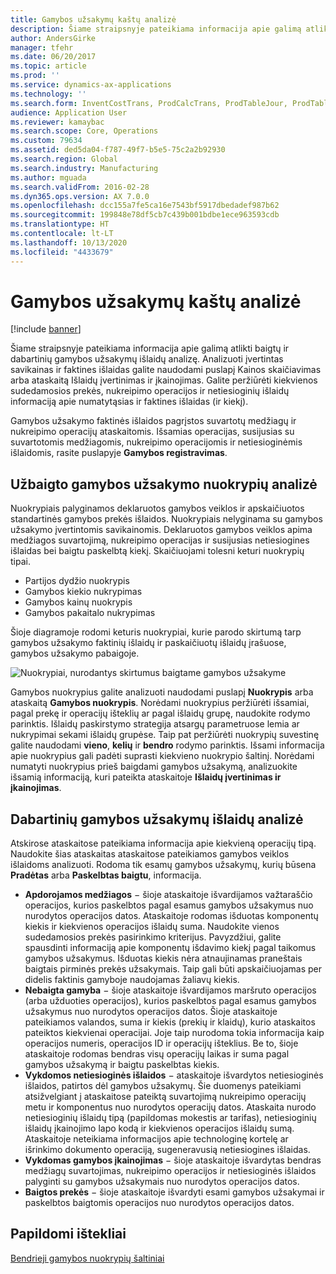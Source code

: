 ```yaml
---
title: Gamybos užsakymų kaštų analizė
description: Šiame straipsnyje pateikiama informacija apie galimą atlikti baigtų ir dabartinių gamybos užsakymų išlaidų analizę. Analizuoti įvertintas savikainas ir faktines išlaidas galite naudodami puslapį Kainos skaičiavimas arba ataskaitą Išlaidų įvertinimas ir įkainojimas. Galite peržiūrėti kiekvienos sudedamosios prekės, nukreipimo operacijos ir netiesioginių išlaidų informaciją apie numatytąsias ir faktines išlaidas (ir kiekį).
author: AndersGirke
manager: tfehr
ms.date: 06/20/2017
ms.topic: article
ms.prod: ''
ms.service: dynamics-ax-applications
ms.technology: ''
ms.search.form: InventCostTrans, ProdCalcTrans, ProdTableJour, ProdTableListPage, ProdSetupHistoricalCost
audience: Application User
ms.reviewer: kamaybac
ms.search.scope: Core, Operations
ms.custom: 79634
ms.assetid: ded5da04-f787-49f7-b5e5-75c2a2b92930
ms.search.region: Global
ms.search.industry: Manufacturing
ms.author: mguada
ms.search.validFrom: 2016-02-28
ms.dyn365.ops.version: AX 7.0.0
ms.openlocfilehash: dcc155a7fe5ca16e7543bf5917dbedadef987b62
ms.sourcegitcommit: 199848e78df5cb7c439b001bdbe1ece963593cdb
ms.translationtype: HT
ms.contentlocale: lt-LT
ms.lasthandoff: 10/13/2020
ms.locfileid: "4433679"
---
```

# <a name="production-order-cost-analysis"></a>Gamybos užsakymų kaštų analizė

[!include [banner](../includes/banner.md)]

Šiame straipsnyje pateikiama informacija apie galimą atlikti baigtų ir dabartinių gamybos užsakymų išlaidų analizę. Analizuoti įvertintas savikainas ir faktines išlaidas galite naudodami puslapį Kainos skaičiavimas arba ataskaitą Išlaidų įvertinimas ir įkainojimas. Galite peržiūrėti kiekvienos sudedamosios prekės, nukreipimo operacijos ir netiesioginių išlaidų informaciją apie numatytąsias ir faktines išlaidas (ir kiekį).

Gamybos užsakymo faktinės išlaidos pagrįstos suvartotų medžiagų ir nukreipimo operacijų ataskaitomis. Išsamias operacijas, susijusias su suvartotomis medžiagomis, nukreipimo operacijomis ir netiesioginėmis išlaidomis, rasite puslapyje **Gamybos registravimas**.

## <a name="variance-analysis-for-a-completed-production-order"></a>Užbaigto gamybos užsakymo nuokrypių analizė
Nuokrypiais palyginamos deklaruotos gamybos veiklos ir apskaičiuotos standartinės gamybos prekės išlaidos. Nuokrypiais nelyginama su gamybos užsakymo įvertintomis savikainomis. Deklaruotos gamybos veiklos apima medžiagos suvartojimą, nukreipimo operacijas ir susijusias netiesiogines išlaidas bei baigtu paskelbtą kiekį. Skaičiuojami tolesni keturi nuokrypių tipai.

-   Partijos dydžio nuokrypis
-   Gamybos kiekio nukrypimas
-   Gamybos kainų nuokrypis
-   Gamybos pakaitalo nukrypimas

Šioje diagramoje rodomi keturis nuokrypiai, kurie parodo skirtumą tarp gamybos užsakymo faktinių išlaidų ir paskaičiuotų išlaidų įrašuose, gamybos užsakymo pabaigoje. 

![Nuokrypiai, nurodantys skirtumus baigtame gamybos užsakyme](./media/control.jpg) 

Gamybos nuokrypius galite analizuoti naudodami puslapį **Nuokrypis** arba ataskaitą **Gamybos nuokrypis**. Norėdami nuokrypius peržiūrėti išsamiai, pagal prekę ir operacijų išteklių ar pagal išlaidų grupę, naudokite rodymo parinktis. Išlaidų paskirstymo strategija atsargų parametruose lemia ar nukrypimai sekami išlaidų grupėse. Taip pat peržiūrėti nuokrypių suvestinę galite naudodami **vieno**, **kelių** ir **bendro** rodymo parinktis. Išsami informacija apie nuokrypius gali padėti suprasti kiekvieno nuokrypio šaltinį. Norėdami numatyti nuokrypius prieš baigdami gamybos užsakymą, analizuokite išsamią informaciją, kuri pateikta ataskaitoje **Išlaidų įvertinimas ir įkainojimas**.

## <a name="cost-analysis-for-current-production-orders"></a>Dabartinių gamybos užsakymų išlaidų analizė
Atskirose ataskaitose pateikiama informacija apie kiekvieną operacijų tipą. Naudokite šias ataskaitas ataskaitose pateikiamos gamybos veiklos išlaidoms analizuoti. Rodoma tik esamų gamybos užsakymų, kurių būsena **Pradėtas** arba **Paskelbtas baigtu**, informacija.

-   **Apdorojamos medžiagos** − šioje ataskaitoje išvardijamos važtaraščio operacijos, kurios paskelbtos pagal esamus gamybos užsakymus nuo nurodytos operacijos datos. Ataskaitoje rodomas išduotas komponentų kiekis ir kiekvienos operacijos išlaidų suma. Naudokite vienos sudedamosios prekės pasirinkimo kriterijus. Pavyzdžiui, galite spausdinti informaciją apie komponentų išdavimo kiekį pagal taikomus gamybos užsakymus. Išduotas kiekis nėra atnaujinamas praneštais baigtais pirminės prekės užsakymais. Taip gali būti apskaičiuojamas per didelis faktinis gamyboje naudojamas žaliavų kiekis.
-   **Nebaigta gamyba** − šioje ataskaitoje išvardijamos maršruto operacijos (arba užduoties operacijos), kurios paskelbtos pagal esamus gamybos užsakymus nuo nurodytos operacijos datos. Šioje ataskaitoje pateikiamos valandos, suma ir kiekis (prekių ir klaidų), kurio ataskaitos pateiktos kiekvienai operacijai. Joje taip nurodoma tokia informacija kaip operacijos numeris, operacijos ID ir operacijų išteklius. Be to, šioje ataskaitoje rodomas bendras visų operacijų laikas ir suma pagal gamybos užsakymą ir baigtu paskelbtas kiekis.
-   **Vykdomos netiesioginės išlaidos** − ataskaitoje išvardytos netiesioginės išlaidos, patirtos dėl gamybos užsakymų. Šie duomenys pateikiami atsižvelgiant į ataskaitose pateiktą suvartojimą nukreipimo operacijų metu ir komponentus nuo nurodytos operacijų datos. Ataskaita nurodo netiesioginių išlaidų tipą (papildomas mokestis ar tarifas), netiesioginių išlaidų įkainojimo lapo kodą ir kiekvienos operacijos išlaidų sumą. Ataskaitoje neteikiama informacijos apie technologinę kortelę ar išrinkimo dokumento operaciją, sugeneravusią netiesiogines išlaidas.
-   **Vykdomas gamybos įkainojimas** − šioje ataskaitoje išvardytas bendras medžiagų suvartojimas, nukreipimo operacijos ir netiesioginės išlaidos palyginti su gamybos užsakymais nuo nurodytos operacijos datos.
-   **Baigtos prekės** − šioje ataskaitoje išvardyti esami gamybos užsakymai ir paskelbtos baigtomis operacijos nuo nurodytos operacijos datos.


<a name="additional-resources"></a>Papildomi ištekliai
--------

[Bendrieji gamybos nuokrypių šaltiniai](common-sources-of-production-variances.md)



